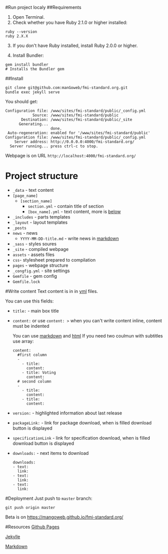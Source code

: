 #Run project localy
##Requirements
1. Open Terminal.
2. Check whether you have Ruby 2.1.0 or higher installed:
  
  ```
  ruby --version
  ruby 2.X.X
  ```
3. If you don't have Ruby installed, install Ruby 2.0.0 or higher.

4. Install Bundler:
  
  ```
  gem install bundler
  # Installs the Bundler gem
  ```

##Install
```
git clone git@github.com:manGoweb/fmi-standard.org.git
bundle exec jekyll serve
```
You should get:
```
Configuration file: /www/sites/fmi-standard/public/_config.yml
            Source: /www/sites/fmi-standard/public
       Destination: /www/sites/fmi-standard/public/_site
      Generating... 
                    done.
 Auto-regeneration: enabled for '/www/sites/fmi-standard/public'
Configuration file: /www/sites/fmi-standard/public/_config.yml
    Server address: http://0.0.0.0:4000/fmi-standard.org/
  Server running... press ctrl-c to stop.
```
Webpage is on URL `http://localhost:4000/fmi-standard.org/`

# Project structure
* `_data` - text content
 * `[page_name]`
   * `[section_name]`
     * `section.yml` - contain title of section
      * `[box_name].yml` - text content, more is [below](#write-content)
* `_includes` - parts templates
* `_layout` - layout templates
* `_posts`
 * `news` - news
   * `YYYY-MM-DD-title.md` - write news in [markdown](https://daringfireball.net/projects/markdown/syntax)
* `_sass` - styles soures
* `_site` - compiled webpage
* `assets` - assets files
* `css`- stylesheet prepared to compilation 
* `pages` - webpage structure
* `_congfig.yml` - site settings
* `Gemfile` - gem config
* `Gemfile.lock`

#Write content
Text content is in in [yml](http://www.yaml.org/spec/1.2/spec.html) files.

You can use this fields:
* `title:` - main box title
* `content:` or use `content: >` when you can't write content inline, content must be indented
  
  You can use [markdown](https://daringfireball.net/projects/markdown/syntax) and [html](http://www.w3schools.com/html)
  If you need two coulmun with subtitles use array:
  ```
  content:
    #first column
    -  
      - title: 
        content: 
      - title: Voting
        content: 
    # second column
    -
      - title: 
        content: 
      - title: 
        content: 
  ```
* `version:` - highlighted information about last release
* `packageLink:` - link for package download, when is filled download button is displayed
* `specificationLink` - link for specification download, when is filled download button is displayed
* `downloads:` - next items to download

  ```
  downloads:
  - text: 
    link: 
  - text: 
    link: 
  - text: 
    link: 
    ```
    
#Deployment
Just push to `master` branch:

`git push origin master`

Beta is on https://mangoweb.github.io/fmi-standard.org/

#Resources
[Github Pages](https://pages.github.com)

[Jekylle](https://jekyllrb.com/)

[Markdown](https://daringfireball.net/projects/markdown/syntax)
